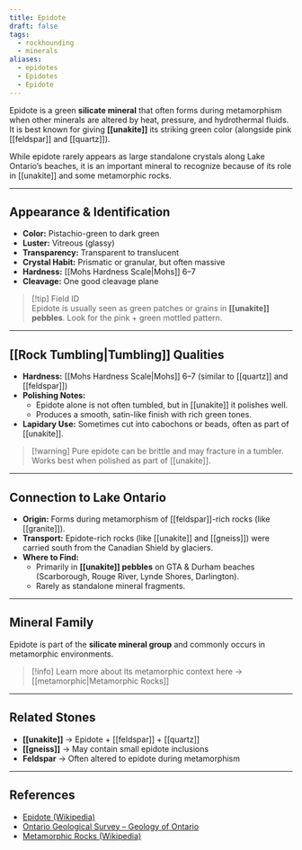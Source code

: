 ```yaml
---
title: Epidote
draft: false
tags:
  - rockhounding
  - minerals
aliases:
  - epidotes
  - Epidotes
  - Epidote
---
```

Epidote is a green **silicate mineral** that often forms during metamorphism when other minerals are altered by heat, pressure, and hydrothermal fluids. It is best known for giving **[[unakite]]** its striking green color (alongside pink [[feldspar]] and [[quartz]]).  

While epidote rarely appears as large standalone crystals along Lake Ontario’s beaches, it is an important mineral to recognize because of its role in [[unakite]] and some metamorphic rocks.

---

## Appearance & Identification
- **Color:** Pistachio-green to dark green  
- **Luster:** Vitreous (glassy)  
- **Transparency:** Transparent to translucent  
- **Crystal Habit:** Prismatic or granular, but often massive  
- **Hardness:** [[Mohs Hardness Scale|Mohs]] 6–7  
- **Cleavage:** One good cleavage plane  

> [!tip] Field ID  
> Epidote is usually seen as green patches or grains in **[[unakite]] pebbles**. Look for the pink + green mottled pattern.  

---

## [[Rock Tumbling|Tumbling]] Qualities
- **Hardness:** [[Mohs Hardness Scale|Mohs]] 6–7 (similar to [[quartz]] and [[feldspar]])  
- **Polishing Notes:**  
  - Epidote alone is not often tumbled, but in [[unakite]] it polishes well.  
  - Produces a smooth, satin-like finish with rich green tones.  
- **Lapidary Use:** Sometimes cut into cabochons or beads, often as part of [[unakite]].  

> [!warning] Pure epidote can be brittle and may fracture in a tumbler. Works best when polished as part of [[unakite]].  

---

## Connection to Lake Ontario
- **Origin:** Forms during metamorphism of [[feldspar]]-rich rocks (like [[granite]]).  
- **Transport:** Epidote-rich rocks (like [[unakite]] and [[gneiss]]) were carried south from the Canadian Shield by glaciers.  
- **Where to Find:**  
  - Primarily in **[[unakite]] pebbles** on GTA & Durham beaches (Scarborough, Rouge River, Lynde Shores, Darlington).  
  - Rarely as standalone mineral fragments.  

---

## Mineral Family
Epidote is part of the **silicate mineral group** and commonly occurs in metamorphic environments.  

> [!info] Learn more about its metamorphic context here → [[metamorphic|Metamorphic Rocks]]  

---

## Related Stones
- **[[unakite]]** → Epidote + [[feldspar]] + [[quartz]]  
- **[[gneiss]]** → May contain small epidote inclusions  
- **Feldspar** → Often altered to epidote during metamorphism  

---

## References
- [Epidote (Wikipedia)](https://en.wikipedia.org/wiki/Epidote)  
- [Ontario Geological Survey – Geology of Ontario](https://www.ontario.ca/page/geology-ontario)  
- [Metamorphic Rocks (Wikipedia)](https://en.wikipedia.org/wiki/Metamorphic_rock)  
